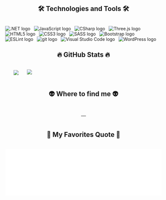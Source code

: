 <!-- -->
<a href="#" target="_blank">
 
</a>

<h2 align="center">🛠 Technologies and Tools 🛠</h2>
<br>
<!-- https://simpleicons.org/ -->
<span><img src="https://img.shields.io/badge/.NET-282C34?logo=dotnetlogoColor=F7DF1E" alt=".NET logo" title=".NET" height="25" /></span>
&nbsp;
<span><img src="https://img.shields.io/badge/JavaScript-282C34?logo=javascript&logoColor=F7DF1E" alt="JavaScript logo" title="JavaScript" height="25" /></span>
&nbsp;
<span><img src="https://img.shields.io/badge/CSharp-282C34?logo=cSharp-css&logoColor=38B2AC" alt="CSharp logo" title="CSharp" height="25" /></span>
&nbsp;
<span><img src="https://img.shields.io/badge/Three.js-282C34?logo=three.js&logoColor=FFFFFF" alt="Three.js logo" title="Three.js" height="25" /></span>
&nbsp;
<span><img src="https://img.shields.io/badge/HTML5-282C34?logo=html5&logoColor=E34F26" alt="HTML5 logo" title="HTML5" height="25" /></span>
&nbsp;
<span><img src="https://img.shields.io/badge/CSS3-282C34?logo=css3&logoColor=1572B6" alt="CSS3 logo" title="CSS3" height="25" /></span>
&nbsp;
<span><img src="https://img.shields.io/badge/Sass-282C34?logo=sass&logoColor=CC6699" alt="SASS logo" title="SASS" height="25" /></span>
&nbsp;
<span><img src="https://img.shields.io/badge/Bootstrap-282C34?logo=bootstrap&logoColor=7952B3" alt="Bootstrap logo" title="Bootstrap" height="25" /></span>
&nbsp;
<span><img src="https://img.shields.io/badge/ESLint-282C34?logo=eslint&logoColor=4B32C3" alt="ESLint logo" title="ESLint" height="25" /></span>
&nbsp;
<span><img src="https://img.shields.io/badge/git-282C34?logo=git&logoColor=F05032" alt="git logo" title="git" height="25" /></span>
&nbsp;
<span><img src="https://img.shields.io/badge/VS%20Code-282C34?logo=visual-studio-code&logoColor=007ACC" alt="Visual Studio Code logo" title="Visual Studio " height="25" /></span>
&nbsp;
<span><img src="https://img.shields.io/badge/WordPress-282C34?logo=wordPress&logoColor=21759B" alt="WordPress logo" title="WordPress" height="25" /></span>
&nbsp;

<br>
<h2 align="center">🔥 GitHub Stats 🔥</h2>
<!-- https://github.com/anuraghazra/github-readme-stats -->
<br>
<div align=center>
  <a href="#" title="tuantruong3001">
    <img width="315" align="center" src="https://github-readme-stats.vercel.app/api/top-langs/?username=tuantruong3001&hide=c%23,powershell,Mathematica,Ruby,Objective-C,Objective-C%2b%2b,Cuda&title_color=61dafb&text_color=ffffff&icon_color=61dafb&bg_color=20232a&langs_count=8&layout=compact&border_color=61dafb&hide_border=true" />
  </a>
  <a href="#" title="tuantruong3001">
    <img align="right" width="434" src="https://github-readme-stats.vercel.app/api?username=tuantruong3001&show_icons=true&theme=react&border_color=61dafb&hide_border=true" />
  </a>
</div>
<br>
<div>
<h2 align="center">👽 Where to find me 👽</h2>
</div>
<br>
<!-- https://icons8.com -->
<div align="center">

  <a href="https://github.com/tuantruong3001" target="blank">
    <img src="https://img.icons8.com/bubbles/100/000000/facebook-new.png" alt="" />
  </a>
  <a href="https://github.com/tuantruong3001" target="blank">
    <img src="https://img.icons8.com/bubbles/100/000000/youtube-squared.png" alt="" />
  </a>
  <a href="https://github.com/tuantruong3001" target="blank">
    <img src="https://img.icons8.com/bubbles/100/000000/linkedin.png" alt="" />
  </a>
  <a href="https://github.com/tuantruong3001" target="blank">
    <img src="https://img.icons8.com/bubbles/100/000000/instagram.png" alt="" />
  </a>
  <a href="mailto:tuantruongvan3001@gmail.com" target="top">
    <img src="https://img.icons8.com/bubbles/100/000000/apple-mail.png" alt="" />
  </a>
</div>
<br>
<h2 align="center">📑 My Favorites Quote 📑</h2>
<br>
<a href="#" target="_blank">
  <img src="svg/tuantruong3001-quotes.svg" width="846" height="150" alt="trungquandev-official" />
</a>
